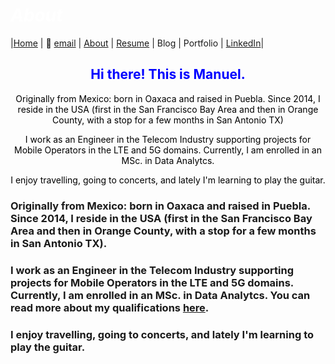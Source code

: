 #  *<span style="color:white"> About </span>*




|[Home](https://manuelsr26.github.io/) | 📧 [email](mailto:manuel.isr@outlook.com) | [About](https://manuelsr26.github.io/about) | [Resume](https://manuelsr26.github.io/cv) | Blog | Portfolio | [LinkedIn](https://www.linkedin.com/in/manuel-silva-ramirez/)|


 
## <center> <span style="color:blue"> Hi there! This is Manuel. </span>  </center>


<p style="text-align: center;">
<span style="color:black">Originally from Mexico: born in Oaxaca and raised in Puebla. Since 2014, I reside in the USA (first in the San Francisco Bay Area and then in Orange County, with a stop for a few months in San Antonio TX)</span>
</p>

<p style="text-align: center;">
<span style="color:black">I work as an Engineer in the Telecom Industry supporting projects for Mobile Operators in the LTE and 5G domains. Currently, I am enrolled in an MSc. in Data Analytcs.</span>
</p>

<p style="text-align: center;">
<span style="color:black">I enjoy travelling, going to concerts, and lately I'm learning to play the guitar. </span>
</p>

### Originally from Mexico: born in Oaxaca and raised in Puebla. Since 2014, I reside in the USA (first in the San Francisco Bay Area and then in Orange County, with a stop for a few months in San Antonio TX).

### I work as an Engineer in the Telecom Industry supporting projects for Mobile Operators in the LTE and 5G domains. Currently, I am enrolled in an MSc. in Data Analytcs. You can read more about my qualifications [here](https://manuelsr26.github.io/cv).  

### I enjoy travelling, going to concerts, and lately I'm learning to play the guitar. 

